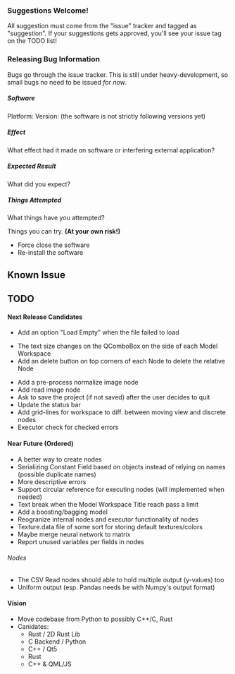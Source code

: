 ### Suggestions Welcome!
All suggestion must come from the "issue" tracker and tagged as "suggestion".
If your suggestions gets approved, you'll see your issue tag on the
TODO list!

### Releasing Bug Information
Bugs go through the issue tracker. This is still under heavy-development,
so small bugs no need to be issued *for now*.

##### Software
Platform:
Version: (the software is not strictly following versions yet)

##### Effect
What effect had it made on software or interfering external application?

##### Expected Result
What did you expect?

##### Things Attempted
What things have you attempted?

Things you can try. __(At your own risk!)__
* Force close the software
* Re-install the software

## Known Issue

## TODO

#### Next Release Candidates
- Add an option "Load Empty" when the file failed to load
* The text size changes on the QComboBox on the side of each Model Workspace
* Add an delete button on top corners of each Node to delete the relative Node
- Add a pre-process normalize image node
- Add read image node
- Ask to save the project (if not saved) after the user decides to quit
- Update the status bar
- Add grid-lines for workspace to diff. between moving view and discrete nodes
- Executor check for checked errors

#### Near Future (Ordered)
- A better way to create nodes
- Serializing Constant Field based on objects instead of relying on names (possible duplicate names)
- More descriptive errors
- Support circular reference for executing nodes (will implemented when needed)
- Text break when the Model Workspace Title reach pass a limit
- Add a boosting/bagging model
- Reogranize internal nodes and executor functionality of nodes
- Texture.data file of some sort for storing default textures/colors
- Maybe merge neural network to matrix
- Report unused variables per fields in nodes

###### Nodes
- The CSV Read nodes should able to hold multiple output (y-values) too
- Uniform output (esp. Pandas needs be with Numpy's output format)

#### Vision
- Move codebase from Python to possibly C++/C, Rust
- Canidates:
  - Rust / 2D Rust Lib
  - C Backend / Python
  - C++ / Qt5
  - Rust
  - C++ & QML/JS
